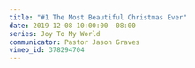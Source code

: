 ```yaml
---
title: "#1 The Most Beautiful Christmas Ever"
date: 2019-12-08 10:00:00 -08:00
series: Joy To My World
communicator: Pastor Jason Graves
vimeo_id: 378294704
---
```


